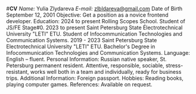 #__CV__
_Name:_ Yulia Zlydareva
*E-mail:* zlbldareva@gmail.com
Date of Birth September 12, 2001
Objective:
Get a position as a novice frontend developer.
Education:
2024 to present
Rolling Scopes School. Student of JS/FE Stage#0.
2023 to present
Saint Petersburg State Électrotechnical University "LETI" ETU. Student of Infocommunication Technologies and Communication Systems.
2019 - 2023
Saint Petersburg State Electrotechnical University "LETI" ETU. Bachelor's Degree in Infocommunication Technologies and Communication Systems.
Language:
English – fluent.
Personal Information:
Russian native speaker, St. Petersburg permanent resident. Attentive, responsible, sociable, stress-resistant, works well both in a team and individually, ready for business trips.
Additional Information:
Foreign passport.
Hobbies:
Reading books, playing computer games.
References:
Available on request.